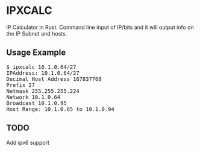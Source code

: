 # IPXCALC

IP Calculator in Rust.  Command line input of IP/bits and it will output info on the IP Subnet and hosts.

## Usage Example
<pre>
$ ipxcalc 10.1.0.64/27
IPAddress: 10.1.0.64/27
Decimal Host Address 167837760
Prefix 27
Netmask 255.255.255.224
Network 10.1.0.64
Broadcast 10.1.0.95
Host Range: 10.1.0.65 to 10.1.0.94
</pre>

## TODO

Add ipv6 support
